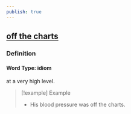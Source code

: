 ```yaml
---
publish: true
---
```


## [off the charts](https://dictionary.cambridge.org/dictionary/english/off-the-charts)

### Definition
#### Word Type: idiom
at a very high level.

>[!example] Example
> - His blood pressure was off the charts.
